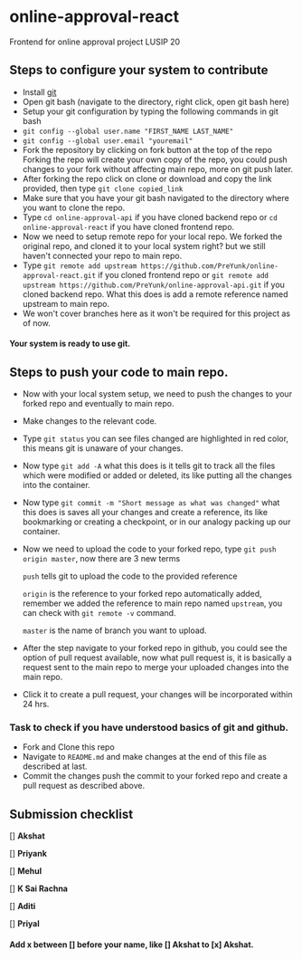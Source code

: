 # online-approval-react
Frontend for online approval project LUSIP 20

## Steps to configure your system to contribute
* Install [git](https://git-scm.com/downloads)
* Open git bash (navigate to the directory, right click, open git bash here)
* Setup your git configuration by typing the following commands in git bash
* `git config --global user.name "FIRST_NAME LAST_NAME"`
* `git config --global user.email "youremail"`
* Fork the repository by clicking on fork button at the top of the repo
Forking the repo will create your own copy of the repo, you could push changes to your fork without affecting main repo, more on git push later.
* After forking the repo click on clone or download and copy the link provided, then type 
`git clone copied_link`
* Make sure that you have your git bash navigated to the directory where you want to clone the repo.
* Type `cd online-approval-api` if you have cloned backend repo or `cd online-approval-react` if you have cloned frontend repo.
* Now we need to setup remote repo for your local repo. We forked the original repo, and cloned it to your local system right? but we still haven't connected your repo to main repo.
* Type `git remote add upstream https://github.com/PreYunk/online-approval-react.git` if you cloned frontend repo or `git remote add upstream https://github.com/PreYunk/online-approval-api.git` if you cloned backend repo. What this does is add a remote reference named upstream to main repo.
* We won't cover branches here as it won't be required for this project as of now.
#### Your system is ready to use git.

## Steps to push your code to main repo.
* Now with your local system setup, we need to push the changes to your forked repo and eventually to main repo.
* Make changes to the relevant code.
* Type `git status` you can see files changed are highlighted in red color, this means git is unaware of your changes.
* Now type `git add -A` what this does is it tells git to track all the files which were modified or added or deleted, its like putting all the changes into the container.
* Now type `git commit -m "Short message as what was changed"` what this does is saves all your changes and create a reference, its like bookmarking or creating a checkpoint, or in our analogy packing up our container.
* Now we need to upload the code to your forked repo, type `git push origin master`, now there are 3 new terms

  `push` tells git to upload the code to the provided reference

  `origin` is the reference to your forked repo automatically added, remember we added the reference to main repo named `upstream`, you can check with `git remote -v` command.

  `master` is the name of branch you want to upload.

* After the step navigate to your forked repo in github, you could see the option of pull request available, now what pull request is, it is basically a request sent to the main repo to merge your uploaded changes into the main repo.
* Click it to create a pull request, your changes will be incorporated within 24 hrs.

### Task to check if you have understood basics of git and github.
* Fork and Clone this repo
* Navigate to `README.md` and make changes at the end of this file as described at last.
* Commit the changes push the commit to your forked repo and create a pull request as described above.

## Submission checklist
[] **Akshat**

[] **Priyank**

[] **Mehul**

[] **K Sai Rachna**

[] **Aditi**

[] **Priyal**

#### Add x between [] before your name, like [] Akshat to [x] Akshat.
